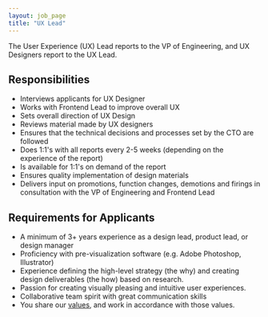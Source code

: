 ```yaml
---
layout: job_page
title: "UX Lead"
---
```


The User Experience (UX) Lead reports to the VP of Engineering, and UX
Designers report to the UX Lead.

## Responsibilities

* Interviews applicants for UX Designer
* Works with Frontend Lead to improve overall UX
* Sets overall direction of UX Design
* Reviews material made by UX designers
* Ensures that the technical decisions and processes set by the CTO are followed
* Does 1:1's with all reports every 2-5 weeks (depending on the experience of the report)
* Is available for 1:1's on demand of the report
* Ensures quality implementation of design materials
* Delivers input on promotions, function changes, demotions and firings in consultation with the VP of Engineering and Frontend Lead

## Requirements for Applicants

* A minimum of 3+ years experience as a design lead, product lead, or design manager
* Proficiency with pre-visualization software (e.g. Adobe Photoshop, Illustrator)
* Experience defining the high-level strategy (the why) and creating design deliverables (the how) based on research.
* Passion for creating visually pleasing and intuitive user experiences.
* Collaborative team spirit with great communication skills
* You share our [values](/handbook/#values), and work in accordance with those values.
